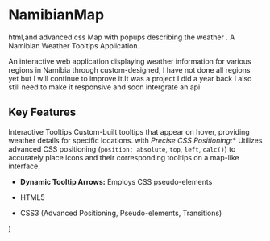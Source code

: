 # NamibianMap
html,and advanced css Map with popups describing the weather .
A Namibian Weather Tooltips Application.

An interactive web application displaying weather information for various regions in Namibia through custom-designed, I have not done all regions yet but I will continue to improve it.It was a project I did a year back I also still need to make it responsive and soon intergrate an api 

## Key Features

Interactive Tooltips Custom-built tooltips that appear on hover, providing weather details for specific locations.
with 
*Precise CSS Positioning:** Utilizes advanced CSS positioning (`position: absolute`, `top`, `left`, `calc()`) to accurately place icons and their corresponding tooltips on a map-like interface.
* **Dynamic Tooltip Arrows:** Employs CSS pseudo-elements 


* HTML5
* CSS3 (Advanced Positioning, Pseudo-elements, Transitions)

)
